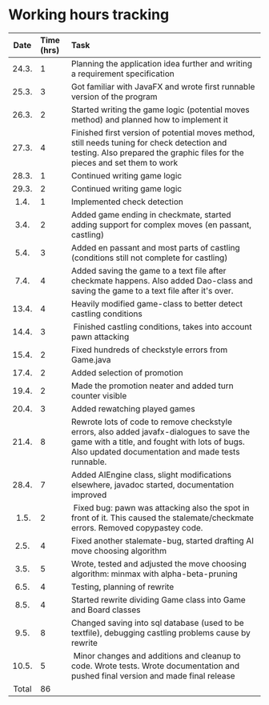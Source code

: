# Working hours tracking

| Date | Time (hrs) | Task |
| :----: | :-----| :-----|
| 24.3. | 1 | Planning the application idea further and writing a requirement specification |
| 25.3. | 3 | Got familiar with JavaFX and wrote first runnable version of the program |
| 26.3. | 2 | Started writing the game logic (potential moves method) and planned how to implement it |
| 27.3. | 4 | Finished first version of potential moves method, still needs tuning for check detection and testing. Also prepared the graphic files for the pieces and set them to work |
| 28.3. | 1 | Continued writing game logic |
| 29.3. | 2 | Continued writing game logic |
| 1.4.  | 1 | Implemented check detection |
| 3.4.  | 2 | Added game ending in checkmate, started adding support for complex moves (en passant, castling) |
| 5.4.  | 3 | Added en passant and most parts of castling (conditions still not complete for castling) |
| 7.4.  | 4 | Added saving the game to a text file after checkmate happens. Also added Dao-class and saving the game to a text file after it's over. |
| 13.4. | 4 | Heavily modified game-class to better detect castling conditions |
| 14.4. | 3 | Finished castling conditions, takes into account pawn attacking |
| 15.4. | 2 | Fixed hundreds of checkstyle errors from Game.java |
| 17.4. | 2 | Added selection of promotion |
| 19.4. | 2 | Made the promotion neater and added turn counter visible |
| 20.4. | 3 | Added rewatching played games |
| 21.4. | 8 | Rewrote lots of code to remove checkstyle errors, also added javafx-dialogues to save the game with a title, and fought with lots of bugs. Also updated documentation and made tests runnable. |
| 28.4. | 7 | Added AIEngine class, slight modifications elsewhere, javadoc started, documentation improved |
| 1.5.  | 2 | Fixed bug: pawn was attacking also the spot in front of it. This caused the stalemate/checkmate errors. Removed copypastey code. |
| 2.5.  | 4 | Fixed another stalemate-bug, started drafting AI move choosing algorithm |
| 3.5.  | 5 | Wrote, tested and adjusted the move choosing algorithm: minmax with alpha-beta-pruning |
| 6.5.  | 4 | Testing, planning of rewrite |
| 8.5.  | 4 | Started rewrite dividing Game class into Game and Board classes |
| 9.5.  | 8 | Changed saving into sql database (used to be textfile), debugging castling problems cause by rewrite |
| 10.5. | 5 | Minor changes and additions and cleanup to code. Wrote tests. Wrote documentation and pushed final version and made final release |
| Total | 86 | |
